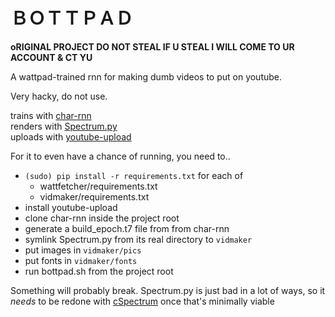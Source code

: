 # ＢＯＴＴＰＡＤ

**oRIGINAL PROJECT DO NOT STEAL IF U STEAL I WILL COME TO UR ACCOUNT & CT YU**

A wattpad-trained rnn for making dumb videos to put on youtube.

Very hacky, do not use.

trains with [char-rnn](https://github.com/karpathy/char-rnn)  
renders with [Spectrum.py](https://github.com/Adjective-Object/Spectrum.py)  
uploads with [youtube-upload](https://github.com/tokland/youtube-upload)

For it to even have a chance of running, you need to..

- `(sudo) pip install -r requirements.txt` for each of 
	- wattfetcher/requirements.txt
	- vidmaker/requirements.txt
- install youtube-upload
- clone char-rnn inside the project root
- generate a build_epoch.t7 file from from char-rnn
- symlink Spectrum.py from its real directory to `vidmaker`
- put images in `vidmaker/pics`
- put fonts in `vidmaker/fonts`
- run bottpad.sh from the project root

Something will probably break.
Spectrum.py is just bad in a lot of ways, so it _needs_ to be redone with
[cSpectrum](https://github.com/Adjective-Object/cSpectrum) once that's
minimally viable
